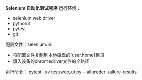 **Selenium 自动化测试程序**
运行环境：
- selenium web driver
- python3
- pytest
- git

配置文件：selenium.ini
- 将配置文件复制到本地磁盘的[user.home]目录
- 填入设备的chromedriver文件的全路径

运行命令：
pytest -sv test/web_ut.py --allureder ./allure-results
